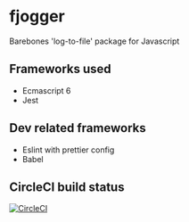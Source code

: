 # fjogger
Barebones 'log-to-file' package for Javascript

## Frameworks used
- Ecmascript 6
- Jest

## Dev related frameworks
- Eslint with prettier config
- Babel

## CircleCI build status
[![CircleCI](https://circleci.com/gh/Fjoggs/flog/tree/master.svg?style=svg)](https://circleci.com/gh/Fjoggs/flog/tree/master)
